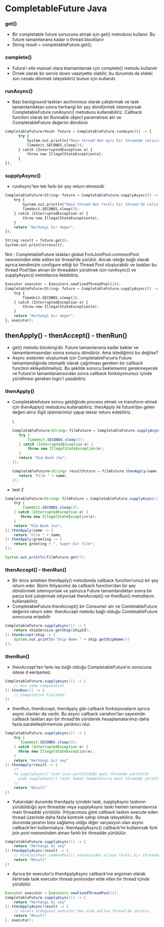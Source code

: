 # CompletableFuture Java

### get()

- Bir completable future sonucunu almak için get() metodunu kullanır. Bu future tamamlanana kadar o thread blocklanır
- String result = completableFuture.get();

### complete()

- Future’ı elle manuel olara ktamamlamak için complete() metodu kullanılır
- Örnek olarak bir servis down vaaziyette olabilir, bu durumda da eldeki son cevabı dönmek isteyebiliriz bunun için kullanılır.

### runAsync()

- Bazı background taskları aschronous olarak çalıştırmak ve task tamamlandıktan sonra herhangi bir şey döndürmek istemiyorsak CompletableFuture.runAsync() metodunu kullanabiliriz. Callback function olarak bir Runnable object parametresi alır ve CompletableFuture<Void> değerini döndürür

```python
CompletableFuture<Void> future = CompletableFuture.runAsync(() -> {
      try {
          System.out.println("Main thread'den ayrı bir threadde calisirim ve bir deger return etmem.");
          TimeUnit.SECONDS.sleep(3);
      } catch (InterruptedException e) {
          throw new IllegalStateException(e);
      }
});
```

### supplyAsync()

- runAsync’ten tek farkı bir şey return etmesidir

```python
CompletableFuture<String> future = CompletableFuture.supplyAsync(() -> {
    try {
        System.out.println("Main thread'den farkli bir thread'de calisirim ve bir deger return ederim.")
        TimeUnit.SECONDS.sleep(3);
    } catch (InterruptedException e) {
        throw new IllegalStateException(e);
    }
    return "Herhangi bir deger";
});

String result = future.get();
System.out.println(result);
```

Not : CompletableFuture taskları global ForkJoinPool.commonPool nesnesinden elde edilen bir thread’de yürütür. Ancak isteğe bağlı olarak ayrıca kendimizin configure ettiği bir Thread Pool oluşturabilir ve taskları bu thread Pool’dan alınan bir threadden yürütmek için runAsync() ve supplyAsync() metotlarına iletebiliriz.

```python
Executor executor = Executors.newFixedThreadPool(20);
CompletableFuture<String> future = CompletableFuture.supplyAsync(() -> {
    try {
        TimeUnit.SECONDS.sleep(3);
    } catch (InterruptedException e) {
        throw new IllegalStateException(e);
    }
    return "Herhangi bir deger";
}, executor);
```

## thenApply() - thenAccept() - thenRun()

- get() metodu blocking’dir. Future tamamlanana kadar bekler ve tamamlanmasından sonra sonucu döndürür. Ama istediğimiz bu değilse?
- Async sistemler oluşturmak için CompletableFurue’a Future tamamlandığında otomatik olarak çağrılması gereken bir callback function ekleyebilmeliyiz. Bu şekilde sonucu beklememiz gerekmeyecek ve Future’ın tamamlanamsından sonra callback fonksiyonumuz içinde yürütlmesi gereken logic’i yazabiliriz.

### thenApply()

- Completablefuture soncu geldiğinde process etmek ve transform etmek için thenApply() metodunu kullanabiliriz. thenApply ile future’dan gelen değeri alırız iligili işlemlerimizi yapıp tekrar return edebiliriz.

  \

  ```java
  CompletableFuture<String> filmFuture = CompletableFuture.supplyAsync(() -> {
     try {
         TimeUnit.SECONDS.sleep(3);
     } catch (InterruptedException e) {
         throw new IllegalStateException(e);
     }
     return "Kim Book Joo";
  });

  CompletableFuture<String> resultFuture = filmFuture.thenApply(name -> {
     return "Film " + name;
  });
  ```

- test 2

```java
CompletableFuture<String> filmFuture = CompletableFuture.supplyAsync(() -> {
    try {
        TimeUnit.SECONDS.sleep(3);
    } catch (InterruptedException e) {
       throw new IllegalStateException(e);
    }
    return "Kim Book Joo";
}).thenApply(name -> {
    return "Film " + name;
}).thenApply(greeting -> {
    return greeting + ", Super bir film";
});

System.out.println(filmFuture.get());
```

### thenAccept() - thenRun()

- Bir önce anlatılan thenApply() metodunda callback function’umuz bir şey return eder. Bizim ihtiyacımız da callback function’dan bir şey döndürmek istemiyorsak ve yalnızca Future tamamlandıktan sonra bir parça kod çalıştırmak istiyorsak thenAccept() ve thenRun() metodlarını kullanabiliriz.
- CompletableFuture.thenAccept() bir Consumer<T> alır ve ComletableFuture<Void> değerini return eder. thenAccept metodu bağlı olduğu ComletableFuture sonucuna erişebilir

```java
CompletableFuture.supplyAsync(() -> {
	return shipService.getShip(shipId);
}).thenAccept(ship -> {
	System.out.println("Ship Name " + ship.getShipName())
});
```

### thenRun()

- thenAccept’ten farkı ise bağlı olduğu CompletableFuture’ın sonucuna istese d eerişemez.

```java
CompletableFuture.supplyAsync(() -> {
    // Run some computation
}).thenRun(() -> {
    // Computation Finished.
})
```

- thenRun, thenAccept, thenApply gibi callback fonksiyonaların ayrıca async olanları da vardır. Bu async callback variation’ları sayesinde callback taskları ayrı bir thread’de yürüterek hesaplamalarımızı daha fazla paralelleştirmemize yardımcı olur.

```java
CompletableFuture.supplyAsync(() -> {
    try {
       TimeUnit.SECONDS.sleep(3);
    } catch (InterruptedException e) {
      throw new IllegalStateException(e);
    }
    return "Herhangi bir sey"
}).thenApply(result -> {
    /*
    Ya supplyAsync() task'ının yürütüldüğü aynı threadde yürütülür
	  yada supplyAsync() taskı hemen tamamlanırsa main threadde yürütülür.
    */
    return "Result"
})
```

- Yukarıdaki durumda thenApply içindeki task, supplyAsync taskının yürütüldüğü aynı threadde veya supplyAsync taskı hemen tamamlanırsa main threadde yürütülür. İhtiyacımıza göre callback taskını execute eden thread üzerinde daha fazla kontrole sahip olmak isteyebiliriz. Bu durumda javanın bize sağlamış oldğu diğer varyasyon olan async callback’leri kullanmalıyız. thenApplyAsync() callback’ini kullanırsak fork join pool nesnesinden alınan farklı bir threadde yürütülür.

```java
CompletableFuture.supplyAsync(() -> {
    return "Herhangi bi sey"
}).thenApplyAsync(result -> {
    // ForkJoinPool.commonPool() nesnesinden alınan farklı bir threadde execute edilir.
    return "Result"
})
```

- Ayrıca bir executor’u thenApplyAsync callback’ine argüman olarak ilertirsek task executor thread poolundan elde eilen bir thread içinde yürütülür.

```java
Executor executor = Executors.newFixedThreadPool(2);
CompletableFuture.supplyAsync(() -> {
    return "Herhangi bi sey"
}).thenApplyAsync(result -> {
    // Vermis oldugunuz executor'dan elde edilen thread'de yurutur.
    return "Result"
}, executor);
```
